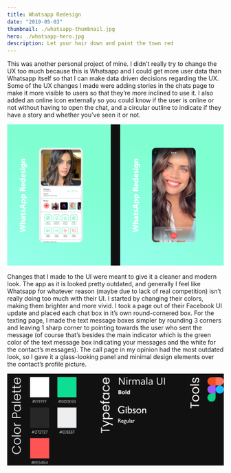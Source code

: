 ```yaml
---
title: Whatsapp Redesign
date: "2019-05-03"
thumbnail: ./whatsapp-thumbnail.jpg
hero: ./whatsapp-hero.jpg
description: Let your hair down and paint the town red
---
```


This was another personal project of mine. I didn’t really try to change the UX too much because this is Whatsapp and I could get more user data than Whatsapp itself so that I can make data driven decisions regarding the UX. Some of the UX changes I made were adding stories in the chats page to make it more visible to users so that they’re more inclined to use it. I also added an online icon externally so you could know if the user is online or not without having to open the chat, and a circular outline to indicate if they have a story and whether you’ve seen it or not.

![whats App changes](./whatsapp-changes.jpg)

Changes that I made to the UI were meant to give it a cleaner and modern look. The app as it is looked pretty outdated, and generally I feel like Whatsapp for whatever reason (maybe due to lack of real competition) isn’t really doing too much with their UI. I started by changing their colors, making them brighter and more vivid. I took a page out of their Facebook UI update and placed each chat box in it’s own round-cornered box. For the texting page, I made the text message boxes simpler by rounding 3 corners and leaving 1 sharp corner to pointing towards the user who sent the message (of course that’s besides the main indicator which is the green color of the text message box indicating your messages and the white for the contact’s messages). The call page in my opinion had the most outdated look, so I gave it a glass-looking panel and minimal design elements over the contact’s profile picture.

![whats App changes](./whatsapp-colors.jpg)
